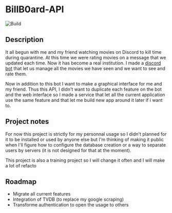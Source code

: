 # BillB0ard-API
![Build](https://github.com/MaximeMohandi/BillB0ard-API/actions/workflows/workflow.yml/badge.svg?event=push)
## Description
It all begun with me and my friend watching movies on Discord to kill time during quarantine. At this time we were rating movies on a message that we updated each time. Now it has become a real institution. I made a [discord bot](https://github.com/MaximeMohandi/MSQBot-discord) that let us manage all the movies we have seen and we want to see and rate them. 

Now in addition to this bot I want to make a graphical interface for me and my friend. Thus this API, I didn't want to duplicate each feature on the bot and the web interface so I made a service that let all the current application use the same feature and that let me build new app around it later if i want to.

## Project notes
For now this project is strictly for my personnal usage so I didn't planned for it to be installed or used by anyone else but I'm thinking of making it public when I'll figure how to configure the database creation or a way to separate users by servers (it is not designed for that at the moment).

This project is also a training project so I will change it often and I will make a lot of refacto

## Roadmap
- Migrate all current features
- Integration of TVDB (to replace my google scraping)
- Transforme authentication to open the usage to others
